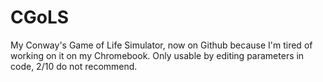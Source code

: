 # CGoLS
My Conway's Game of Life Simulator, now on Github because I'm tired of working on it on my Chromebook. Only usable by editing parameters in code, 2/10 do not recommend.
